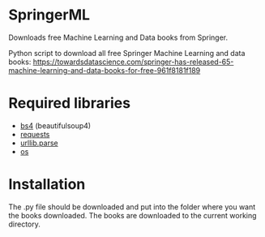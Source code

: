 # SpringerML
Downloads free Machine Learning and Data books from Springer.

Python script to download all free Springer Machine Learning and data books: https://towardsdatascience.com/springer-has-released-65-machine-learning-and-data-books-for-free-961f8181f189

# Required libraries

- [bs4](https://pypi.org/project/bs4/) (beautifulsoup4)
- [requests](https://pypi.org/project/requests/)
- [urllib.parse](https://docs.python.org/3/library/urllib.parse.html)
- [os](https://docs.python.org/3/library/os.html)

# Installation

The .py file should be downloaded and put into the folder where you want the books downloaded. The books are downloaded to the current working directory.
